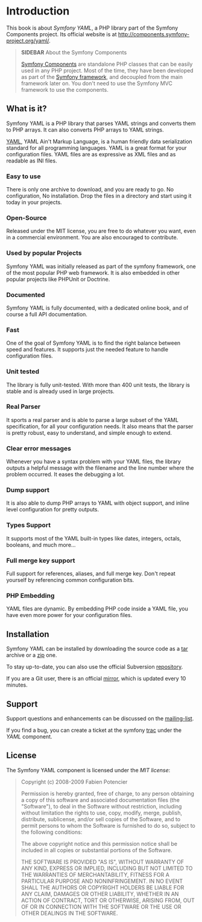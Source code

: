 Introduction
============

This book is about *Symfony YAML*, a PHP library part of the Symfony
Components project. Its official website is at
http://components.symfony-project.org/yaml/.

>**SIDEBAR**
>About the Symfony Components
>
>[Symfony Components](http://components.symfony-project.org/) are
>standalone PHP classes that can be easily used in any
>PHP project. Most of the time, they have been developed as part of the
>[Symfony framework](http://www.symfony-project.org/), and decoupled from the
>main framework later on. You don't need to use the Symfony MVC framework to use
>the components.

What is it?
-----------

Symfony YAML is a PHP library that parses YAML strings and converts them to
PHP arrays. It can also converts PHP arrays to YAML strings.

[YAML](http://www.yaml.org/), YAML Ain't Markup Language, is a human friendly
data serialization standard for all programming languages. YAML is a great
format for your configuration files. YAML files are as expressive as XML files
and as readable as INI files.

### Easy to use

There is only one archive to download, and you are ready to go. No
configuration, No installation. Drop the files in a directory and start using
it today in your projects.

### Open-Source

Released under the MIT license, you are free to do whatever you want, even in
a commercial environment. You are also encouraged to contribute.


### Used by popular Projects

Symfony YAML was initially released as part of the symfony framework, one of
the most popular PHP web framework. It is also embedded in other popular
projects like PHPUnit or Doctrine.

### Documented

Symfony YAML is fully documented, with a dedicated online book, and of course
a full API documentation.

### Fast

One of the goal of Symfony YAML is to find the right balance between speed and
features. It supports just the needed feature to handle configuration files.

### Unit tested

The library is fully unit-tested. With more than 400 unit tests, the library
is stable and is already used in large projects.

### Real Parser

It sports a real parser and is able to parse a large subset of the YAML
specification, for all your configuration needs. It also means that the parser
is pretty robust, easy to understand, and simple enough to extend.

### Clear error messages

Whenever you have a syntax problem with your YAML files, the library outputs a
helpful message with the filename and the line number where the problem
occurred. It eases the debugging a lot.

### Dump support

It is also able to dump PHP arrays to YAML with object support, and inline
level configuration for pretty outputs.

### Types Support

It supports most of the YAML built-in types like dates, integers, octals,
booleans, and much more...


### Full merge key support

Full support for references, aliases, and full merge key. Don't repeat
yourself by referencing common configuration bits.

### PHP Embedding

YAML files are dynamic. By embedding PHP code inside a YAML file, you have
even more power for your configuration files.

Installation
------------

Symfony YAML can be installed by downloading the source code as a
[tar](http://github.com/fabpot/yaml/tarball/master) archive or a
[zip](http://github.com/fabpot/yaml/zipball/master) one.

To stay up-to-date, you can also use the official Subversion
[repository](http://svn.symfony-project.com/components/yaml/).

If you are a Git user, there is an official
[mirror](http://github.com/fabpot/yaml), which is updated every 10 minutes.

Support
-------

Support questions and enhancements can be discussed on the
[mailing-list](http://groups.google.com/group/symfony-components).

If you find a bug, you can create a ticket at the symfony
[trac](http://trac.symfony-project.org/newticket) under the *YAML* component.

License
-------

The Symfony YAML component is licensed under the *MIT license*:

>Copyright (c) 2008-2009 Fabien Potencier
>
>Permission is hereby granted, free of charge, to any person obtaining a copy
>of this software and associated documentation files (the "Software"), to deal
>in the Software without restriction, including without limitation the rights
>to use, copy, modify, merge, publish, distribute, sublicense, and/or sell
>copies of the Software, and to permit persons to whom the Software is furnished
>to do so, subject to the following conditions:
>
>The above copyright notice and this permission notice shall be included in all
>copies or substantial portions of the Software.
>
>THE SOFTWARE IS PROVIDED "AS IS", WITHOUT WARRANTY OF ANY KIND, EXPRESS OR
>IMPLIED, INCLUDING BUT NOT LIMITED TO THE WARRANTIES OF MERCHANTABILITY,
>FITNESS FOR A PARTICULAR PURPOSE AND NONINFRINGEMENT. IN NO EVENT SHALL THE
>AUTHORS OR COPYRIGHT HOLDERS BE LIABLE FOR ANY CLAIM, DAMAGES OR OTHER
>LIABILITY, WHETHER IN AN ACTION OF CONTRACT, TORT OR OTHERWISE, ARISING FROM,
>OUT OF OR IN CONNECTION WITH THE SOFTWARE OR THE USE OR OTHER DEALINGS IN
>THE SOFTWARE.
